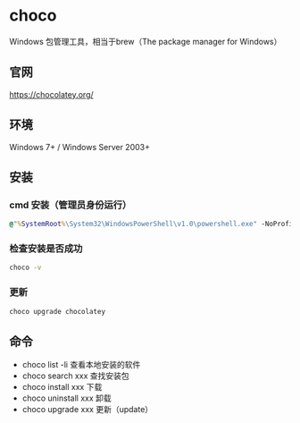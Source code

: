 # choco

Windows 包管理工具，相当于brew（The package manager for Windows）

## 官网
https://chocolatey.org/


## 环境
Windows 7+ / Windows Server 2003+


## 安装

### cmd 安装（管理员身份运行）
```cmd
@"%SystemRoot%\System32\WindowsPowerShell\v1.0\powershell.exe" -NoProfile -InputFormat None -ExecutionPolicy Bypass -Command "iex ((New-Object System.Net.WebClient).DownloadString('https://chocolatey.org/install.ps1'))" && SET "PATH=%PATH%;%ALLUSERSPROFILE%\chocolatey\bin"
```

### 检查安装是否成功

```cmd
choco -v
```

### 更新

```cmd
choco upgrade chocolatey
```

## 命令

* choco list -li 查看本地安装的软件
* choco search xxx 查找安装包
* choco install xxx 下载
* choco uninstall xxx 卸载
* choco upgrade xxx 更新（update）
